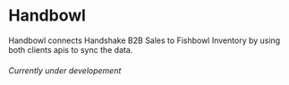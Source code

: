 # Handbowl

Handbowl connects Handshake B2B Sales to Fishbowl Inventory by using both clients apis to sync the data. 

###### Currently under developement
